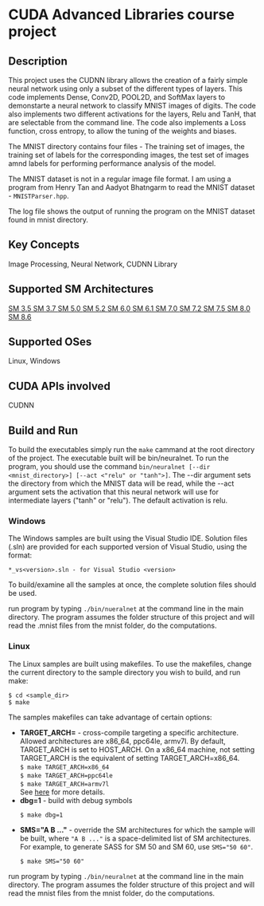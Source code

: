 # CUDA Advanced Libraries course project

## Description
This project uses the CUDNN library allows the creation of a fairly simple neural 
network using only a subset of the different types of layers. This code implements
Dense, Conv2D, POOL2D, and SoftMax layers to demonstarte a neural network to 
classify MNIST images of digits. The code also implements two different activations
for the layers, Relu and TanH, that are selectable from the command line. The code
also implements a Loss function, cross entropy, to allow the tuning of the weights
and biases.

The MNIST directory contains four files - The training set of images, the training
set of labels for the corresponding images, the test set of images amnd labels for
performing performance analysis of the model.

The MNIST dataset is not in a regular image file format. I am using a program from
Henry Tan and Aadyot Bhatngarm to read the MNIST dataset - `MNISTParser.hpp`.

The log file shows the output of running the program on the MNIST dataset found in
mnist directory.

## Key Concepts

Image Processing, Neural Network, CUDNN Library

## Supported SM Architectures

[SM 3.5 ](https://developer.nvidia.com/cuda-gpus)  [SM 3.7 ](https://developer.nvidia.com/cuda-gpus)  [SM 5.0 ](https://developer.nvidia.com/cuda-gpus)  [SM 5.2 ](https://developer.nvidia.com/cuda-gpus)  [SM 6.0 ](https://developer.nvidia.com/cuda-gpus)  [SM 6.1 ](https://developer.nvidia.com/cuda-gpus)  [SM 7.0 ](https://developer.nvidia.com/cuda-gpus)  [SM 7.2 ](https://developer.nvidia.com/cuda-gpus)  [SM 7.5 ](https://developer.nvidia.com/cuda-gpus)  [SM 8.0 ](https://developer.nvidia.com/cuda-gpus)  [SM 8.6 ](https://developer.nvidia.com/cuda-gpus)

## Supported OSes

Linux, Windows


## CUDA APIs involved
CUDNN 


## Build and Run
To build the executables simply run the `make` cammand at the root directory of the project.
The executable built will be bin/neuralnet. To run the program, you should use the command
`bin/neuralnet [--dir <mnist_directory>] [--act <"relu" or "tanh">]`. The --dir argument sets 
the directory from which the MNIST data will be read, while the --act argument sets the 
activation that this neural network will use for intermediate layers ("tanh" or "relu"). 
The default activation is relu.


### Windows
The Windows samples are built using the Visual Studio IDE. Solution files (.sln) are provided for each supported version of Visual Studio, using the format:
```
*_vs<version>.sln - for Visual Studio <version>
```

To build/examine all the samples at once, the complete solution files should be used.

run program by typing `./bin/nueralnet` at the command line in the main directory. The program assumes the folder structure of this project and will read the .mnist files from the mnist folder, do the computations.

### Linux
The Linux samples are built using makefiles. To use the makefiles, change the current directory to the sample directory you wish to build, and run make:
```
$ cd <sample_dir>
$ make
```
The samples makefiles can take advantage of certain options:
*  **TARGET_ARCH=<arch>** - cross-compile targeting a specific architecture. Allowed architectures are x86_64, ppc64le, armv7l.
    By default, TARGET_ARCH is set to HOST_ARCH. On a x86_64 machine, not setting TARGET_ARCH is the equivalent of setting TARGET_ARCH=x86_64.<br/>
`$ make TARGET_ARCH=x86_64` <br/> `$ make TARGET_ARCH=ppc64le` <br/> `$ make TARGET_ARCH=armv7l` <br/>
    See [here](http://docs.nvidia.com/cuda/cuda-samples/index.html#cross-samples) for more details.
*   **dbg=1** - build with debug symbols
    ```
    $ make dbg=1
    ```
*   **SMS="A B ..."** - override the SM architectures for which the sample will be built, where `"A B ..."` is a space-delimited list of SM architectures. For example, to generate SASS for SM 50 and SM 60, use `SMS="50 60"`.
    ```
    $ make SMS="50 60"
    ```

run program by typing `./bin/neuralnet` at the command line in the main directory. The program assumes the folder structure of this project and will read the mnist files from the mnist folder, do the computations.
